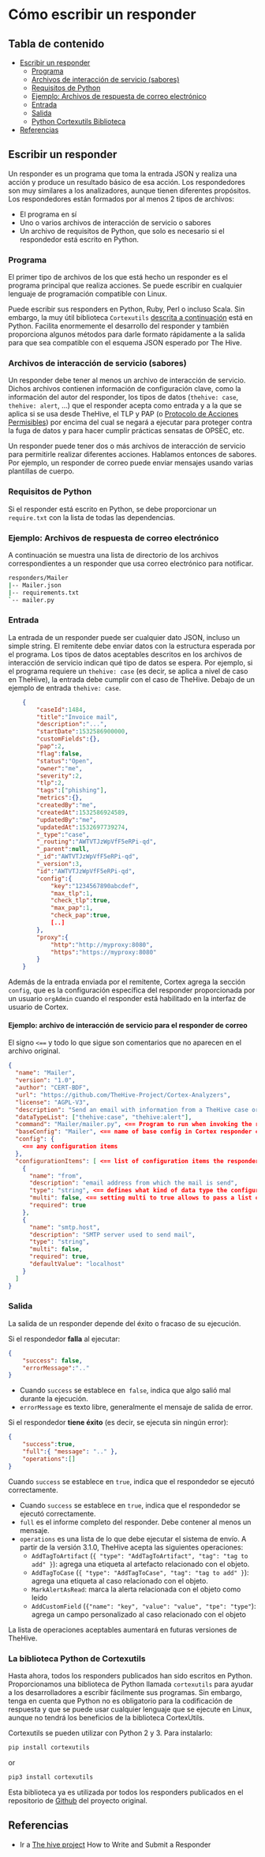 # Cómo escribir un responder 

## Tabla de contenido
  * [Escribir un responder](#escribir-un-responder)
    * [Programa](#programa)
    * [Archivos de interacción de servicio (sabores)](#archivos-de-interacción-de-servicio-sabores)
    * [Requisitos de Python](#requisitos-python)
    * [Ejemplo: Archivos de respuesta de correo electrónico](#archivos-de-respuesta-de-ejemplo-correo-electrónico)
    * [Entrada](#entrada)
    * [Salida](#salida)
    * [Python Cortexutils Biblioteca](#python-cortexutils-biblioteca)
  * [Referencias](#referencias)
 
## Escribir un responder
Un responder es un programa que toma la entrada JSON y realiza una acción y produce un resultado básico de esa acción. Los respondedores son muy similares a los analizadores, aunque tienen diferentes propósitos. Los respondedores están formados por al menos 2 tipos de archivos:

- El programa en sí
- Uno o varios archivos de interacción de servicio o sabores
- Un archivo de requisitos de Python, que solo es necesario si el respondedor está 
escrito en Python.

### Programa
El primer tipo de archivos de los que está hecho un responder es el programa principal que  realiza acciones. Se puede escribir en cualquier lenguaje de programación compatible con Linux. 

Puede escribir sus responders en Python, Ruby, Perl o incluso Scala. Sin embargo, la muy útil biblioteca `Cortexutils` [descrita a continuación](#python-cortexutils-biblioteca) está en Python. Facilita enormemente el desarrollo del responder y también proporciona algunos métodos para darle formato rápidamente a la salida para que sea compatible con el esquema JSON esperado por The Hive.


### Archivos de interacción de servicio (sabores) 
Un responder debe tener al menos un archivo de interacción de servicio. Dichos archivos contienen información de configuración clave, como la información del autor del responder, los tipos de datos (`thehive: case`,` thehive: alert`, ...) que el responder acepta como entrada y a la que se aplica si se usa desde TheHive, el TLP y PAP (o [Protocolo de Acciones Permisibles](https://www.misp-project.org/taxonomies.html#_pap)) por encima del cual se negará a ejecutar para proteger contra la fuga de datos y para hacer cumplir prácticas sensatas de OPSEC, etc. 

Un responder puede tener dos o más archivos de interacción de servicio para permitirle realizar diferentes acciones. Hablamos entonces de sabores. Por ejemplo, un responder de correo puede enviar mensajes usando varias plantillas de cuerpo.

### Requisitos de Python 
Si el responder está escrito en Python, se debe proporcionar un `require.txt` con la lista de todas las dependencias. 

### Ejemplo: Archivos de respuesta de correo electrónico
A continuación se muestra una lista de directorio de los archivos correspondientes a un responder que usa correo electrónico para notificar. 

```bash
responders/Mailer
|-- Mailer.json
|-- requirements.txt
`-- mailer.py
```
### Entrada 
La entrada de un responder puede ser cualquier dato JSON, incluso un simple string. El remitente debe enviar datos con la estructura esperada por el programa. Los tipos de datos aceptables descritos en los archivos de interacción de servicio indican qué tipo de datos se espera. 
Por ejemplo, si el programa requiere un `thehive: case` (es decir, se aplica a nivel de caso en TheHive), la entrada debe cumplir con el caso de TheHive. Debajo de un ejemplo de entrada `thehive: case`. 

```json
	{
		"caseId":1484,
		"title":"Invoice mail",
		"description":"...",
		"startDate":1532586900000,
		"customFields":{},
		"pap":2,
		"flag":false,
		"status":"Open",
		"owner":"me",
		"severity":2,
		"tlp":2,
		"tags":["phishing"],
		"metrics":{},
		"createdBy":"me",
		"createdAt":1532586924589,
		"updatedBy":"me",
		"updatedAt":1532697739274,
		"_type":"case",
		"_routing":"AWTVTJzWpVfF5eRPi-qd",
		"_parent":null,
		"_id":"AWTVTJzWpVfF5eRPi-qd",
		"_version":3,
		"id":"AWTVTJzWpVfF5eRPi-qd",
		"config":{
			"key":"1234567890abcdef",
			"max_tlp":1,
			"check_tlp":true,
			"max_pap":1,
			"check_pap":true,
			[..]
		},
		"proxy":{
			"http":"http://myproxy:8080",
			"https":"https://myproxy:8080"
		}
	}
```

Además de la entrada enviada por el remitente, Cortex agrega la sección `config`, que es la configuración específica del responder proporcionada por un usuario `orgAdmin` cuando el responder está habilitado en la interfaz de usuario de Cortex. 

#### Ejemplo: archivo de interacción de servicio para el responder de correo 
El signo `<==` y todo lo que sigue son comentarios que no aparecen en el 
archivo original. 

```json
{
  "name": "Mailer",
  "version": "1.0",
  "author": "CERT-BDF",
  "url": "https://github.com/TheHive-Project/Cortex-Analyzers",
  "license": "AGPL-V3",
  "description": "Send an email with information from a TheHive case or alert",
  "dataTypeList": ["thehive:case", "thehive:alert"],
  "command": "Mailer/mailer.py", <== Program to run when invoking the responder
  "baseConfig": "Mailer", <== name of base config in Cortex responder config page
  "config": {
    <== any configuration items
  },
  "configurationItems": [ <== list of configuration items the responder needs to operate (api key etc.)
    {
      "name": "from",
      "description": "email address from which the mail is send",
      "type": "string", <== defines what kind of data type the configuration item is (string, number)
      "multi": false, <== setting multi to true allows to pass a list of items
      "required": true 
    },
    {
      "name": "smtp.host",
      "description": "SMTP server used to send mail",
      "type": "string",
      "multi": false,
      "required": true,
      "defaultValue": "localhost"
    }
  ]
}
```
### Salida 
La salida de un responder depende del éxito o fracaso de su ejecución.

Si el respondedor **falla** al ejecutar: 

```json
{
    "success": false,
    "errorMessage":".."
}
```

-   Cuando `success` se establece en` false`, indica que algo salió mal durante la ejecución.
-   `errorMessage` es texto libre, generalmente el mensaje de salida de error.

Si el respondedor **tiene éxito** (es decir, se ejecuta sin ningún error):

```json
{
    "success":true,
    "full":{ "message": ".." },
    "operations":[]
}
```

Cuando `success` se establece en `true`, indica que el respondedor se ejecutó correctamente.

-   Cuando `success` se establece en `true`, indica que el respondedor se ejecutó correctamente.
-   `full` es el informe completo del responder. Debe contener al menos un mensaje. 
-   `operations` es una lista de lo que debe ejecutar el sistema de envío.
    A partir de la versión 3.1.0, TheHive acepta las siguientes operaciones: 
    -    `AddTagToArtifact` (`{ "type": "AddTagToArtifact", "tag": "tag to add" }`): agrega 
         una etiqueta al artefacto relacionado con el objeto.
    -    `AddTagToCase` (`{ "type": "AddTagToCase", "tag": "tag to add" }`): agrega 
         una etiqueta al caso relacionado con el objeto.
    -    `MarkAlertAsRead`: marca la alerta relacionada con el objeto como leído 
    -    `AddCustomField` (`{"name": "key", "value": "value", "tpe": "type"`): agrega un campo personalizado al caso relacionado con el objeto

   
  La lista de operaciones aceptables aumentará en futuras versiones de TheHive.

### La biblioteca Python de Cortexutils 
Hasta ahora, todos los responders publicados han sido escritos en Python. Proporcionamos una biblioteca de Python llamada `cortexutils` para ayudar a los desarrolladores a escribir fácilmente sus programas. Sin embargo, tenga en cuenta que Python no es obligatorio para la codificación de respuesta y que se puede usar cualquier lenguaje que se ejecute en Linux, aunque no tendrá los beneficios de la biblioteca CortexUtils. 

Cortexutils se pueden utilizar con Python 2 y 3. 
Para instalarlo: 

```bash
pip install cortexutils
```

or

```bash
pip3 install cortexutils
```

Esta biblioteca ya es utilizada por todos los responders publicados en el repositorio de [Github](https://github.com/TheHive-Project/Cortex-Analyzers) del proyecto original.

## Referencias

- Ir a [The hive project](https://github.com/TheHive-Project/CortexDocs/blob/master/api/how-to-create-a-responder.md) How to Write and Submit a Responder
